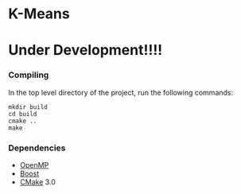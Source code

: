 # K-Means

# Under Development!!!!

### Compiling
In the top level directory of the project, run the following commands:
```
mkdir build
cd build
cmake ..
make
```

### Dependencies
- [OpenMP](https://www.openmp.org/)
- [Boost](https://www.boost.org/)
- [CMake](https://cmake.org/) 3.0
